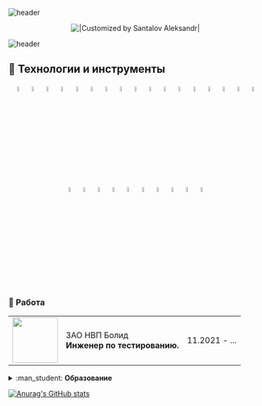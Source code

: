 ![header](https://capsule-render.vercel.app/api?type=waving&color=gradient&customColorList=2&height=160&section=header&text=Hi%20there!&fontAlignY=32&fontAlign=20&fontSize=52&animation=twinkling&fontColor=EAF5D2)

<p align="center">
  <img title="|Customized by Santalov Aleksandr|" src="https://readme-typing-svg.herokuapp.com?font=Cinzel+Decorative&size=35&duration=3000&color=gradient&customColorList=1&center=true&vCenter=true&width=450&lines=Aleksandr+Santalov;QA+Engineer+Python">
</p>

![header](https://capsule-render.vercel.app/api?type=waving&color=gradient&customColorList=2&height=160&section=footer&desc=Wellcome%20to%20my%20GitHub&descAlignY=75&descSize=40&animation=twinkling&fontColor=EAF5D2&descAlign=67)

## :rocket: Технологии и инструменты


<p align="center"
<code><img width="5%" title="Python" src="https://upload.wikimedia.org/wikipedia/commons/thumb/0/0a/Python.svg/1024px-Python.svg.png"></code>
<code><img width="5%" title="Pycharm" src="https://upload.wikimedia.org/wikipedia/commons/thumb/1/1d/PyCharm_Icon.svg/1200px-PyCharm_Icon.svg.png"></code>
<code><img width="5%" title="Pytest" src="https://upload.wikimedia.org/wikipedia/commons/b/ba/Pytest_logo.svg"></code>
<code><img width="5%" title="Selenium" src="https://upload.wikimedia.org/wikipedia/commons/d/d5/Selenium_Logo.png"></code>
<code><img width="5%" title="Selene" src="https://fs.getcourse.ru/fileservice/file/download/a/159627/sc/264/h/e0cabcb69a2df1e6b1086292c020a4a7.png"></code>
<code><img width="5%" title="Requests" src="https://upload.wikimedia.org/wikipedia/commons/a/aa/Requests_Python_Logo.png"></code>
<code><img width="5%" title="Allure Report" src="https://avatars.githubusercontent.com/u/5879127?s=200&v=4"></code>
<code><img width="5%" title="Allure TestOps" src="https://marketplace-cdn.atlassian.com/files/92e2d8c3-2a30-46c0-bf21-2453a4a270d3?fileType=image&mode=full-fit"></code>
<code><img width="5%" title="Java" src="https://cdn-icons-png.flaticon.com/512/226/226777.png"></code>
<code><img width="5%" title="intellij idea" src="https://upload.wikimedia.org/wikipedia/commons/thumb/9/9c/IntelliJ_IDEA_Icon.svg/2048px-IntelliJ_IDEA_Icon.svg.png"></code>
<code><img width="5%" title="Appium" src="https://cdn.worldvectorlogo.com/logos/appium.svg"></code>
<code><img width="5%" title="Android studio" src="https://upload.wikimedia.org/wikipedia/commons/thumb/8/8f/Breezeicons-apps-48-android-studio.svg/1024px-Breezeicons-apps-48-android-studio.svg.png"></code>
<code><img width="5%" title="Browserstack" src="https://brandeps.com/logo-download/B/BrowserStack-logo-vector-01.svg"></code>
<code><img width="5%" title="GitLab" src="https://dada.cs.washington.edu/images/gitlab-icon-rgb.png"></code>
<code><img width="5%" title="GitHub" src="https://cdn-icons-png.flaticon.com/512/25/25231.png"></code>
<code><img width="5%" title="SQL" src="https://image.shutterstock.com/image-vector/sql-database-icon-logo-design-260nw-684826648.jpg"></code>
<code><img width="5%" title="Linux" src="https://cdn-icons-png.flaticon.com/512/546/546049.png"></code>
<code><img width="5%" title="KiwiTCMS" src="https://accelatest.com/wp-content/uploads/2021/09/kiwi-tcms-300x300.png"></code>
<code><img width="5%" title="Сonfluence" src="https://cdn.icon-icons.com/icons2/2107/PNG/512/file_type_confluence_icon_130672.png"></code>
<code><img width="5%" title="Redmine" src="https://www.drupal.org/files/images/Redmine-Logo-CyberSprocket-Composite-300x300-png8.png"></code>
<code><img width="5%" title="Jira" src="https://logojinni.com/image/logos/jira-3.svg"></code>
<code><img width="5%" title="Selenoid" src="https://diginomica.com/sites/default/files/images/2017-09/docker-container.jpg"></code>
<code><img width="5%" title="Docker" src="https://www.docker.com/wp-content/uploads/2022/03/Moby-logo.png"></code>
<code><img width="5%" title="TeamCity" src="https://upload.wikimedia.org/wikipedia/commons/thumb/2/29/TeamCity_Icon.svg/1200px-TeamCity_Icon.svg.png"></code>
<code><img width="5%" title="Jenkins" src="https://avatars.githubusercontent.com/u/2520748?v=4"></code>
<code><img width="5%" title="Postman" src="https://user-images.githubusercontent.com/2676579/34940598-17cc20f0-f9be-11e7-8c6d-f0190d502d64.png"></code>
<code><img width="5%" title="Swagger" src="https://avatars2.githubusercontent.com/u/7658037?v=3&s=400"></code>
</code>
</p>

### :lady_beetle: Работа
 <table style="width=100%"  cellspacing="0" cellpadding="5">
	<tr>
        <td align="center">
            <a href="https://bolid.ru/" target="_blank" rel="noopener noreferrer"><img style="width:90px" src="https://bolid.ru/bld/images/logo.png"></a>
        </td>
        <td >
            ЗАО НВП Болид
         <br><b>Инженер по тестированию.                                           </b>
        </td>
        <td>11.2021 - ...</td>
    </tr>
   
</table>

<details><summary>:man_student: <b>Образование</b></summary>
<br> 
<table style="width=100%" cellspacing="0" cellpadding="5">
    <tr>
        <td align="center">
            <a href="http://spkvtk.ru/" target="_blank" rel="noopener noreferrer"><img style="width:90px" src="https://cdn.icon-icons.com/icons2/810/PNG/512/film_projector_cinema_icon-icons.com_66132.png"></a>
        </td>
        <td>
            Сергиево-Посадский Киновидеотехнический колледж.
         <br><b>Программное обеспечение вычислительной техники и
автоматизированных систем</b>
        </td>
        <td>2005</td>
    </tr>
    <tr>
        <td align="center">
            <a href="https://mgutm.ru/" target="_blank" rel="noopener noreferrer"><img style="width:90px" src="https://mgutm.ru/wp-content/uploads/img/logotip_mgutu.svg"></a>
        </td>
        <td>Московский государственный университет технологий и управления им. К.Г. Разумовского.
         <br><b>Автоматизированные системы обработки информации и управления.</b>
        </td>
        <td>2011</td>
    </tr>
</table>

 
<details><summary>:scroll: <b>Курсы</b></summary>
<p> <table style="width=100%" cellspacing="0" cellpadding="5">
    
   <tr >
        <td align="center"><a href="http://qa.guru/" target="_blank" rel="noopener noreferrer"><img style="width:120px" src="https://www.ph4.ru/DL/LOGO/y/ya_praktikum.gif"></a></td>
        <td>Профессия Инженер по тестированию.</td>
        <td>2021</td>
        <td>Сертификат</td>
  </tr>
    
  <tr >
        <td align="center"><a href="http://qa.guru/" target="_blank" rel="noopener noreferrer"><img style="width:120px" src="https://avatars.dzeninfra.ru/get-zen_doc/3533963/pub_6162f7faf979f128b0944f7e_6162f9cc01baa6458aaccee8/scale_1200"></a></td>
        <td>Веб-разработка для начинающих: HTML и CSS</td>
        <td>2022</td>
        <td>Сертификат</td>
  </tr>
  
  <tr>
    <td align="center">
            <a href="https://itcollege59.ru/" target="_blank" rel="noopener noreferrer"><img style="width:120px" src="https://www.ph4.ru/DL/LOGO/y/ya_praktikum.gif"></a></td>
        <td>Автоматизатор тестирования на Java</td>
        <td>2022</td>
        <td>Сертификат</td>
    </tr>
 
  <tr >
        <td align="center"><a href="http://qa.guru/" target="_blank" rel="noopener noreferrer"><img style="width:120px" src="https://avatars.dzeninfra.ru/get-zen_doc/3533963/pub_6162f7faf979f128b0944f7e_6162f9cc01baa6458aaccee8/scale_1200"></a></td>
        <td>Автоматизация тестирования с помощью Selenium и Python</td>
        <td>2022</td>
        <td>Сертификат</td>
    </tr>
  
  <tr >
        <td align="center"><a href="http://qa.guru/" target="_blank" rel="noopener noreferrer"><img style="width:120px" src="https://avatars.dzeninfra.ru/get-zen_doc/3533963/pub_6162f7faf979f128b0944f7e_6162f9cc01baa6458aaccee8/scale_1200"></a></td>
        <td>Тестирование ПО:Автоматизация и Программирование.Python.Selenium</td>
        <td>2023</td>
        <td>Сертификат</td>
    </tr>
  
  <tr >
        <td align="center"><a href="http://qa.guru/" target="_blank" rel="noopener noreferrer"><img style="width:120px" src="https://fs-thb03.getcourse.ru/fileservice/file/thumbnail/h/b635b6cb9478bb87c77e9c070ee6e122.png/s/x50/a/159627/sc/207"></a></td>
        <td>Курс инженеров по автоматизации тестирования на Python</td>
        <td>2023</td>
        <td>Сертификат</td>
    </tr>
</table></p>
</details></details>

[![Anurag's GitHub stats](https://github-readme-stats.vercel.app/api?username=Alexander-Santalov)](https://github.com/Alexander-Santalov/github-readme-stats)


